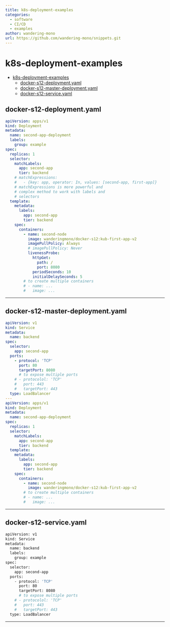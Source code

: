 ```yaml
---
title: k8s-deployment-examples
categories:
  - software
  - CI/CD
  - examples
author: wandering-mono
url: https://github.com/wandering-mono/snippets.git
---
```


# k8s-deployment-examples

- [k8s-deployment-examples](#k8s-deployment-examples)
  - [docker-s12-deployment.yaml](#docker-s12-deploymentyaml)
  - [docker-s12-master-deployment.yaml](#docker-s12-master-deploymentyaml)
  - [docker-s12-service.yaml](#docker-s12-serviceyaml)

## docker-s12-deployment.yaml

```yaml
apiVersion: apps/v1
kind: Deployment
metadata:
  name: second-app-deployment
  labels:
    group: example
spec:
  replicas: 1
  selector:
    matchLabels:
      app: second-app
      tier: backend
    # matchExpressions:
    #   - {key: app, operator: In, values: [second-app, first-app]}
    # matchExpressions is more powerful and
    # complex method to work with labels and
    # selectors
  template:
    metadata:
      labels:
        app: second-app
        tier: backend
    spec:
      containers:
        - name: second-node
          image: wanderingmono/docker-s12:kub-first-app-v2
          imagePullPolicy: Always
          # imagePullPolicy: Never
          livenessProbe:
            httpGet:
              path: /
              port: 8080
            periodSeconds: 10
            initialDelaySeconds: 5
        # to create multiple containers
        # - name: ...
        #   image: ...
```

---

## docker-s12-master-deployment.yaml

```yaml
apiVersion: v1
kind: Service
metadata:
  name: backend
spec:
  selector:
    app: second-app
  ports:
    - protocol: 'TCP'
      port: 80
      targetPort: 8080
      # to expose multiple ports
    # - protocolol: 'TCP'
    #   port: 443
    #   targetPort: 443
  type: LoadBalancer
---
apiVersion: apps/v1
kind: Deployment
metadata:
  name: second-app-deployment
spec:
  replicas: 1
  selector:
    matchLabels:
      app: second-app
      tier: backend
  template:
    metadata:
      labels:
        app: second-app
        tier: backend
    spec:
      containers:
        - name: second-node
          image: wanderingmono/docker-s12:kub-first-app-v2
        # to create multiple containers
        # - name: ...
        #   image: ...
```

---

## docker-s12-service.yaml

```bash
apiVersion: v1
kind: Service
metadata:
  name: backend
  labels:
    group: example
spec:
  selector:
    app: second-app
  ports:
    - protocol: 'TCP'
      port: 80
      targetPort: 8080
      # to expose multiple ports
    # - protocolol: 'TCP'
    #   port: 443
    #   targetPort: 443
  type: LoadBalancer
```

---
